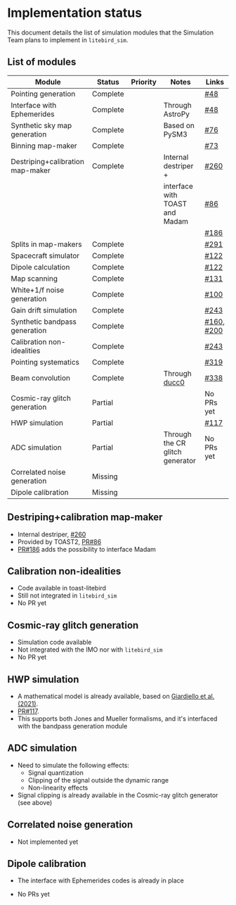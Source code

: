 # Implementation status

This document details the list of simulation modules that the
Simulation Team plans to implement in `litebird_sim`.

## List of modules

| Module                           | Status   | Priority | Notes                           | Links                                                                                                                |
|----------------------------------|----------|----------|---------------------------------|----------------------------------------------------------------------------------------------------------------------|
| Pointing generation              | Complete |          |                                 | [#48](https://github.com/litebird/litebird_sim/pull/48)                                                              |
| Interface with Ephemerides       | Complete |          | Through AstroPy                 | [#48](https://github.com/litebird/litebird_sim/pull/48)                                                              |
| Synthetic sky map generation     | Complete |          | Based on PySM3                  | [#76](https://github.com/litebird/litebird_sim/pull/76)                                                              |
| Binning map-maker                | Complete |          |                                 | [#73](https://github.com/litebird/litebird_sim/pull/76)                                                              |
| Destriping+calibration map-maker | Complete |          | Internal destriper +            | [#260](https://github.com/litebird/litebird_sim/pull/260)                                                            |
|                                  |          |          | interface with TOAST and Madam  | [#86](https://github.com/litebird/litebird_sim/pull/86)                                                              |
|                                  |          |          |                                 | [#186](https://github.com/litebird/litebird_sim/pull/186)                                                            |
| Splits in map-makers             | Complete |          |                                 | [#291](https://github.com/litebird/litebird_sim/pull/291)                                                            |
| Spacecraft simulator             | Complete |          |                                 | [#122](https://github.com/litebird/litebird_sim/pull/122)                                                            |
| Dipole calculation               | Complete |          |                                 | [#122](https://github.com/litebird/litebird_sim/pull/122)                                                            |
| Map scanning                     | Complete |          |                                 | [#131](https://github.com/litebird/litebird_sim/pull/131)                                                            |
| White+1/f noise generation       | Complete |          |                                 | [#100](https://github.com/litebird/litebird_sim/pull/100)                                                            |
| Gain drift simulation            | Complete |          |                                 | [#243](https://github.com/litebird/litebird_sim/pull/243)                                                            |
| Synthetic bandpass generation    | Complete |          |                                 | [#160](https://github.com/litebird/litebird_sim/pull/160), [#200](https://github.com/litebird/litebird_sim/pull/200) |
| Calibration non-idealities       | Complete |          |                                 | [#243](https://github.com/litebird/litebird_sim/pull/243)                                                            |
| Pointing systematics             | Complete |          |                                 | [#319](https://github.com/litebird/litebird_sim/pull/319)                                                            |
| Beam convolution                 | Complete |          | Through [ducc0](https://gitlab.mpcdf.mpg.de/mtr/ducc/-/tree/ducc0/)                   | [#338](https://github.com/litebird/litebird_sim/pull/338)                                             |
| Cosmic-ray glitch generation     | Partial  |          |                                 | No PRs yet                                                                                                           |
| HWP simulation                   | Partial  |          |                                 | [#117](https://github.com/litebird/litebird_sim/pull/117)                                                            |
| ADC simulation                   | Partial  |          | Through the CR glitch generator | No PRs yet                                                                                                           |
| Correlated noise generation      | Missing  |          |                                 |                                                                                                                      |
| Dipole calibration               | Missing  |          |                                 |                                                                                                                      |

## Destriping+calibration map-maker

-   Internal destriper, [#260](https://github.com/litebird/litebird_sim/pull/260)
-   Provided by TOAST2, [PR#86](https://github.com/litebird/litebird_sim/pull/86)
-   [PR#186](https://github.com/litebird/litebird_sim/pull/186) adds the possibility to interface Madam

## Calibration non-idealities

-   Code available in toast-litebird
-   Still not integrated in `litebird_sim`
-   No PR yet

## Cosmic-ray glitch generation

-   Simulation code available
-   Not integrated with the IMO nor with `litebird_sim`
-   No PR yet

## HWP simulation

-   A mathematical model is already available, based on [Giardiello et al. (2021)](https://ui.adsabs.harvard.edu/abs/2021arXiv210608031G/abstract).
-   [PR#117](https://github.com/litebird/litebird_sim/pull/117).
-   This supports both Jones and Mueller formalisms, and it's interfaced with the bandpass generation module

## ADC simulation

-   Need to simulate the following effects:
    -   Signal quantization
    -   Clipping of the signal outside the dynamic range
    -   Non-linearity effects
-   Signal clipping is already available in the Cosmic-ray glitch
    generator (see above)

## Correlated noise generation

-   Not implemented yet

## Dipole calibration

-   The interface with Ephemerides codes is already in place

-   No PRs yet
